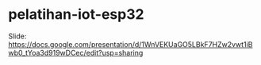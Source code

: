 # pelatihan-iot-esp32
 
Slide: https://docs.google.com/presentation/d/1WnVEKUaGO5LBkF7HZw2vwt1iBwb0_tYoa3d919wDCec/edit?usp=sharing
